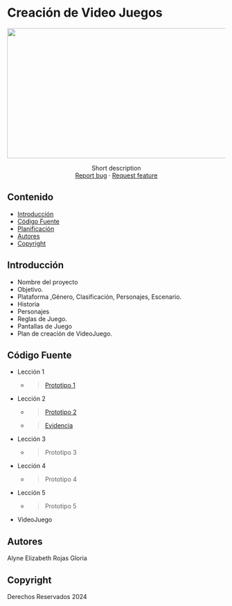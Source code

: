 # Creación de Video Juegos
<p align="center">
    <img src="https://user-images.githubusercontent.com/8560750/195950148-0c0df38e-5f96-45ae-87c3-6922738c612d.jpg" alt="Logo" width=1200 height=300>

  <p align="center">
    Short description
    <br>
    <a href="https://reponame/issues/new?template=bug.md">Report bug</a>
    ·
    <a href="https://reponame/issues/new?template=feature.md&labels=feature">Request feature</a>
  </p>
</p>


## Contenido

- [Introducción](#introducción)
- [Código Fuente](#código-fuente)
- [Planificación](#planificación)
- [Autores](#autores)
- [Copyright](#copyright)


## Introducción

- Nombre del proyecto
- Objetivo.
- Plataforma ,Género, Clasificación, Personajes, Escenario.
- Historia
- Personajes
- Reglas de Juego.
- Pantallas de Juego
- Plan de creación de VideoJuego.

## Código Fuente

* Lección 1
  * > [Prototipo 1](https://github.com/alyrojas/unity/tree/main/Lecciones/Lecci%C3%B3n_1)
* Lección 2
  * > [Prototipo 2](https://github.com/alyrojas/unity/tree/main/Lecciones/Lecci%C3%B3n_2)
  * > [Evidencia](https://github.com/alyrojas/unity/blob/main/Lecciones/Lecci%C3%B3n_2/LECCION2_AlyneElizabethRojasGloria.pdf)
* Lección 3
  * > Prototipo 3
* Lección 4
  * > Prototipo 4
* Lección 5
  * > Prototipo 5
* VideoJuego

## Autores
Alyne Elizabeth Rojas Gloria

## Copyright
Derechos Reservados 2024
